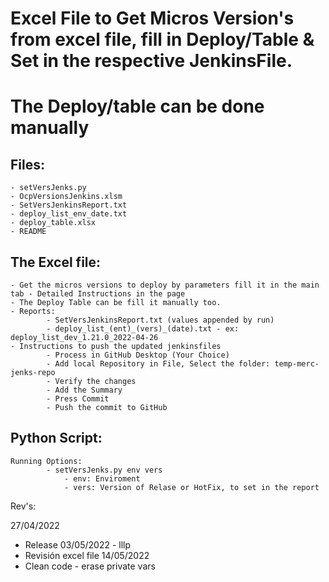 # Excel File to Get Micros Version's from excel file, fill in Deploy/Table & Set in the respective JenkinsFile. 
# The Deploy/table can be done manually

## Files: 
    - setVersJenks.py
    - OcpVersionsJenkins.xlsm
    - SetVersJenkinsReport.txt
    - deploy_list_env_date.txt
    - deploy_table.xlsx
    - README

## The Excel file: 
    - Get the micros versions to deploy by parameters fill it in the main tab - Detailed Instructions in the page
    - The Deploy Table can be fill it manually too.
    - Reports: 
            - SetVersJenkinsReport.txt (values appended by run)
            - deploy_list_(ent)_(vers)_(date).txt - ex: deploy_list_dev_1.21.0_2022-04-26
    - Instructions to push the updated jenkinsfiles
            - Process in GitHub Desktop	(Your Choice)
	        - Add local Repository in File, Select the folder: temp-merc-jenks-repo 
	        - Verify the changes
	        - Add the Summary
	        - Press Commit
	        - Push the commit to GitHub


## Python Script:
    Running Options:
            - setVersJenks.py env vers
                - env: Enviroment
                - vers: Version of Relase or HotFix, to set in the report

Rev's:

27/04/2022
- Release
03/05/2022 - lllp
- Revisión excel file
14/05/2022
- Clean code - erase private vars
